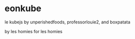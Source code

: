 # eonkube
le kubejs by unperishedfoods, professorlouie2, and boxpatata

by les homies for les homies
